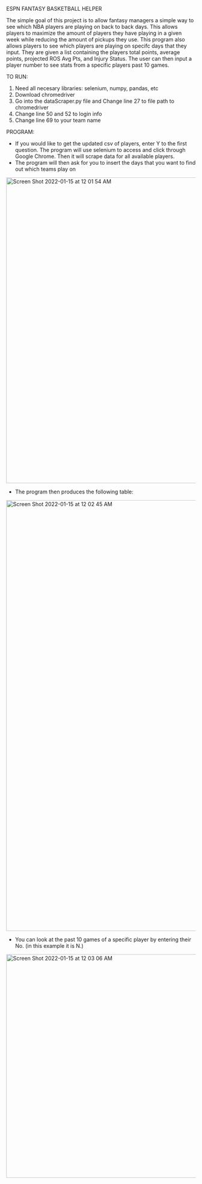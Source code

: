 ESPN FANTASY BASKETBALL HELPER

The simple goal of this project is to allow fantasy managers a simple way to see which NBA players are playing on back to back days. This allows players to maximize the amount of players they have playing in a given week while reducing the amount of pickups they use. This program also allows players to see which players are playing on specifc days that they input. They are given a list containing the players total points, average points, projected ROS Avg Pts, and Injury Status. The user can then input a player number to see stats from a specific players past 10 games. 

TO RUN:
1. Need all necesary libraries: selenium, numpy, pandas, etc
2. Download chromedriver 
3. Go into the dataScraper.py file and Change line 27 to file path to chromedriver
4. Change line 50 and 52 to login info
5. Change line 69 to your team name

PROGRAM: 
- If you would like to get the updated csv of players, enter Y to the first question. The program will use selenium to access and click through Google Chrome. Then it will scrape data for all available players.
- The program will then ask for you to insert the days that you want to find out which teams play on
<img width="814" alt="Screen Shot 2022-01-15 at 12 01 54 AM" src="https://user-images.githubusercontent.com/38053463/149619042-1ce13443-9d4b-4044-8c4e-d8cec09fa014.png">

- The program then produces the following table:
<img width="1147" alt="Screen Shot 2022-01-15 at 12 02 45 AM" src="https://user-images.githubusercontent.com/38053463/149619065-508fe238-9f8a-4d1b-830e-aeab46208c76.png">

- You can look at the past 10 games of a specific player by entering their No. (in this example it is N.)
<img width="595" alt="Screen Shot 2022-01-15 at 12 03 06 AM" src="https://user-images.githubusercontent.com/38053463/149619069-03f1b666-fb6b-4e40-b502-450974436279.png">
